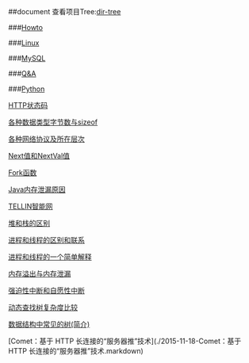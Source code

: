 ﻿##document
查看项目Tree:[dir-tree](./dir-tree)

###[Howto](./Howto)

###[Linux](./Linux)

###[MySQL](./MySQL)

###[Q&A](./Q&A)

###[Python](./Python)

[HTTP状态码](./2014-09-13-HTTP状态码.markdown)

[各种数据类型字节数与sizeof](./2015-09-17-各种数据类型字节数与sizeof.markdown)

[各种网络协议及所在层次](./2015-09-17-各种网络协议及所在层次.markdown)

[Next值和NextVal值](./2015-09-19-Next值和NextVal值.markdown)

[Fork函数](./2015-09-20-Fork函数.markdown)

[Java内存泄漏原因](./2015-09-20-Java内存泄漏原因.markdown)

[TELLIN智能网](./2015-09-20-TELLIN智能网.markdown)

[堆和栈的区别](./2015-09-20-堆和栈的区别.markdown)

[进程和线程的区别和联系](./2015-09-20-进程和线程的区别和联系.markdown)

[进程和线程的一个简单解释](./2015-09-20-进程和线程的一个简单解释.markdown)

[内存溢出与内存泄漏](./2015-09-20-内存溢出与内存泄漏.markdown)

[强迫性中断和自愿性中断](./2015-09-21-强迫性中断和自愿性中断.markdown)

[动态查找树复杂度比较](./2015-10-04-动态查找树复杂度比较.markdown)

[数据结构中常见的树(简介)](./2015-10-04-数据结构中常见的树(简介).markdown)

[Comet：基于 HTTP 长连接的“服务器推”技术](./2015-11-18-Comet：基于 HTTP 长连接的“服务器推”技术.markdown)

